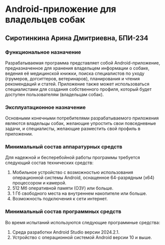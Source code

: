 # Android-приложение для владельцев собак
## Сиротинкина Арина Дмитриевна, БПИ-234

### Функциональное назначение
Разрабатываемая программа представляет собой Android-приложение, предназначенное для
хранения владельцем информации о собаке, ведения её медицинской книжки, поиска специалистов по уходу (грумеров, догситтеров, ветеринаров), планирования и чтения рекомендаций
и статей. Приложение также может использоваться специалистами для создания собственного
профиля, который будет доступен пользователям (владельцам собак).

### Эксплуатационное назначение
Основными конечными потребителями разрабатываемого приложения являются владельцы
собак, желающие упростить свои повседневные задачи, и специалисты, желающие разместить
свой профиль в приложении.

### Минимальный состав аппаратурных средств
Для надежной и бесперебойной работы программы требуется следующий состав технических средств:
1. Мобильное устройство с возможностью использования операционной системы Android,
оснащенное 64-разрядным (x64) процессором и камерой.
2. 512 Мб оперативной памяти (ОЗУ) или больше.
3. 1 Гб свободного места на внутреннем накопителе или больше.
4. Возможность подключения к сети интернет.
   
### Минимальный состав программных средств
Во время испытаний используются следующие программные средства:
1. Среда разработки Android Studio версии 2024.2.1.
2. Устройство с операционной системой Android версии 10 и выше.

